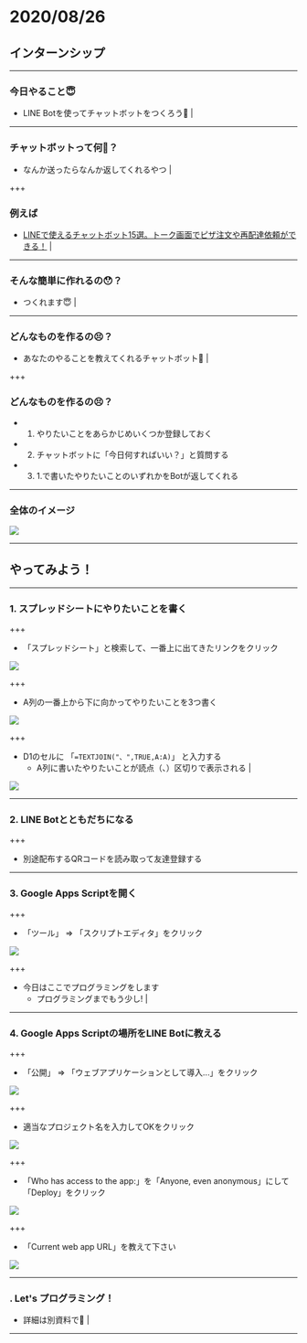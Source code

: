 # 2020/08/26
## インターンシップ

---

### 今日やること😇

- LINE Botを使ってチャットボットをつくろう💪 |

---

### チャットボットって何🤔？

- なんか送ったらなんか返してくれるやつ |

+++

### 例えば

- [LINEで使えるチャットボット15選。トーク画面でピザ注文や再配達依頼ができる！](https://mag.app-liv.jp/archive/64844) |

---

### そんな簡単に作れるの😯？

- つくれます😇 |

---

### どんなものを作るの😣？

- あなたのやることを教えてくれるチャットボット🤗 |

+++

### どんなものを作るの😣？

- 1. やりたいことをあらかじめいくつか登録しておく

- 2. チャットボットに「今日何すればいい？」と質問する

- 3. 1.で書いたやりたいことのいずれかをBotが返してくれる

---

### 全体のイメージ

<img src="https://crowi.jcslabs.net/uploads/attachment/5d91998448525b4b3e33564d/4dce076993cf55a04fec408a9650e025.png" style="max-width: 100%;">

---

## やってみよう！

---

### 1. スプレッドシートにやりたいことを書く

+++

- 「スプレッドシート」と検索して、一番上に出てきたリンクをクリック

<img src="https://crowi.jcslabs.net/uploads/attachment/5d91998448525b4b3e33564d/7ab595b5f24fa56a4d4221dd21690912.png" style="max-width: 80%;">

+++

- A列の一番上から下に向かってやりたいことを3つ書く

<img src="https://crowi.jcslabs.net/uploads/attachment/5d91998448525b4b3e33564d/abced4f6160ac7a48b3c8209d8541b5d.png" style="max-width: 80%;">

+++

- D1のセルに 「`=TEXTJOIN("、",TRUE,A:A)`」 と入力する
  - A列に書いたやりたいことが読点（、）区切りで表示される |

<img src="https://crowi.jcslabs.net/uploads/attachment/5d9235ff48525b4b3e335658/e9af860aa52e7b9c3c945830c75b686f.png" style="max-width: 80%;">

---

### 2. LINE Botとともだちになる

+++

- 別途配布するQRコードを読み取って友達登録する

---

### 3. Google Apps Scriptを開く

+++

- 「ツール」 => 「スクリプトエディタ」をクリック

<img src="https://crowi.jcslabs.net/uploads/attachment/5d91998448525b4b3e33564d/2f68c517c1dac56e9bfa6cbb68b0066a.png" style="max-width: 80%;">

+++

- 今日はここでプログラミングをします
  - プログラミングまでもう少し! |

---

### 4. Google Apps Scriptの場所をLINE Botに教える

+++

- 「公開」 => 「ウェブアプリケーションとして導入...」をクリック

<img src="https://crowi.jcslabs.net/uploads/attachment/5d91998448525b4b3e33564d/03880ba1027b3dedc4f10fbb8c2b301d.png" style="max-width: 80%;">

+++

- 適当なプロジェクト名を入力してOKをクリック

<img src="https://crowi.jcslabs.net/uploads/attachment/5d91998448525b4b3e33564d/84f6fb9e595a28d5cd8f509fdf380b8a.png" style="max-width: 80%;">

+++

- 「Who has access to the app:」を「Anyone, even anonymous」にして「Deploy」をクリック

<img src="https://i.imgur.com/7GLDUAc.png" style="max-width: 60%;">

+++

- 「Current web app URL」を教えて下さい

<img src="https://i.imgur.com/6lMuv6k.png" style="max-width: 80%;">

--- 

### . Let's プログラミング！
- 詳細は別資料で👋 |

---
